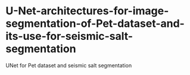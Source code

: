 # U-Net-architectures-for-image-segmentation-of-Pet-dataset-and-its-use-for-seismic-salt-segmentation
UNet for Pet dataset and seismic salt segmentation
